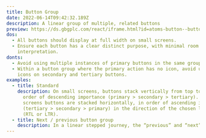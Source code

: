 ```yaml
---
title: Button Group
date: 2022-06-14T09:42:32.189Z
description: A linear group of multiple, related buttons
preview: https://ds.gbgplc.com/react/iframe.html?id=atoms-button--button-element
dos:
  - All buttons should display at full width on small screens.
  - Ensure each button has a clear distinct purpose, with minimal room for
    interpretation.
donts:
  - Avoid using multiple instances of primary buttons in the same group.
  - Within a button group where the primary action has no icon, avoid using
    icons on secondary and tertiary buttons.
examples:
  - title: Standard
    description: On small screens, buttons stack vertically from top to bottom in
      order of descending importance (primary > secondary > tertiary). On larger
      screens buttons are stacked horizontally, in order of ascending importance
      (tertiary > secondary > primary) in the direction of the chosen language
      (RTL or LTR).
  - title: Next / previous button group
    description: In a linear stepped journey, the “previous” and “next” actions can be separately aligned left and right across large and medium screen sizes. On small screens, buttons stack vertically (as per a standard button group). The button labels can be anything but should always navigate to steps in a linear journey and preferably include chevrons to indicate the direction of travel. Tertiary buttons can be included, stacked on the inside of the “next” action.
---
```

